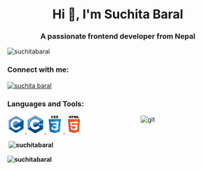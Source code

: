 
<h1 align="center">Hi 👋, I'm Suchita Baral</h1>
<h3 align="center">A passionate frontend developer from Nepal</h3>

<p align="left"> <img src="https://komarev.com/ghpvc/?username=suchitabaral&label=Profile%20views&color=0e75b6&style=flat" alt="suchitabaral" /> </p>

<h3 align="left">Connect with me:</h3>
<p align="left">
<a href="https://linkedin.com/in/suchita baral" target="blank"><img align="center" src="https://raw.githubusercontent.com/rahuldkjain/github-profile-readme-generator/master/src/images/icons/Social/linked-in-alt.svg" alt="suchita baral" height="30" width="40" /></a>
  
</p>

<h3 align="left">Languages and Tools:</h3>

<img align="right" alt="git" width="200" src="https://i.pinimg.com/originals/e4/26/70/e426702edf874b181aced1e2fa5c6cde.gif">
<p align="left"> <a href="https://www.cprogramming.com/" target="_blank" rel="noreferrer"> <img src="https://raw.githubusercontent.com/devicons/devicon/master/icons/c/c-original.svg" alt="c" width="40" height="40"/> </a> <a href="https://www.w3schools.com/cpp/" target="_blank" rel="noreferrer"> <img src="https://raw.githubusercontent.com/devicons/devicon/master/icons/cplusplus/cplusplus-original.svg" alt="cplusplus" width="40" height="40"/> </a> <a href="https://www.w3schools.com/css/" target="_blank" rel="noreferrer"> <img src="https://raw.githubusercontent.com/devicons/devicon/master/icons/css3/css3-original-wordmark.svg" alt="css3" width="40" height="40"/> </a> <a href="https://www.w3.org/html/" target="_blank" rel="noreferrer"> <img src="https://raw.githubusercontent.com/devicons/devicon/master/icons/html5/html5-original-wordmark.svg" alt="html5" width="40" height="40"/> </a> </p>
<b> <b>
<p>&nbsp;<img align="center" src="https://github-readme-stats.vercel.app/api?username=suchitabaral&show_icons=true&locale=en" alt="suchitabaral" /></p>

<p><img align="center" src="https://github-readme-streak-stats.herokuapp.com/?user=suchitabaral&" alt="suchitabaral" /></p>

<!--
**Suchitabaral/Suchitabaral** is a ✨ _special_ ✨ repository because its `README.md` (this file) appears on your GitHub profile.

Here are some ideas to get you started:

- 🔭 I’m currently working on ...
- 🌱 I’m currently learning ...
- 👯 I’m looking to collaborate on ...
- 🤔 I’m looking for help with ...
- 💬 Ask me about ...
- 📫 How to reach me: ...
- 😄 Pronouns: ...
- ⚡ Fun fact: ...
-->
